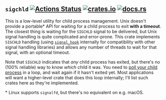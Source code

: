 ## `sigchld` [![Actions Status](https://github.com/oconnor663/sigchld.rs/workflows/tests/badge.svg)](https://github.com/oconnor663/sigchld.rs/actions) [![crates.io](https://img.shields.io/crates/v/sigchld.svg)](https://crates.io/crates/sigchld) [![docs.rs](https://docs.rs/sigchld/badge.svg)](https://docs.rs/sigchld)

This is a low-level utility for child process management. Unix doesn't provide a portable\* API
for waiting for a child process to exit **with a timeout**. The closest thing is waiting for
the `SIGCHLD` signal to be delivered, but Unix signal handling is quite complicated and
error-prone. This crate implements `SIGCHLD` handling (using [`signal_hook`] internally for
compatibility with other signal handling libraries) and allows any number of threads to wait
for that signal, with an optional timeout.

Note that `SIGCHLD` indicates that _any_ child process has exited, but there's no (100%
reliable) way to know _which_ child it was. You need to [poll your child process][try_wait] in
a loop, and wait again if it hasn't exited yet. Most applications will want a higher-level
crate that does this loop internally; I'll list such crates here as they're implemented.

\* Linux supports `signalfd`, but there's no equivalent on e.g. macOS.

[`signal_hook`]: https://docs.rs/signal-hook
[try_wait]: https://doc.rust-lang.org/std/process/struct.Child.html#method.try_wait
